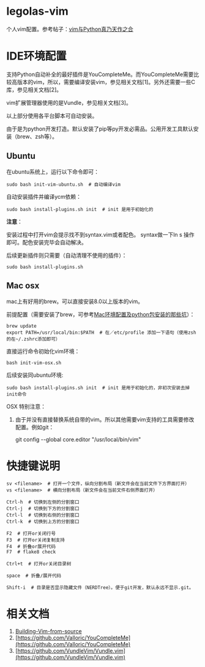 # legolas-vim
个人vim配置。参考帖子：[vim与Python真乃天作之合](http://codingpy.com/article/vim-and-python-match-in-heaven/)

# IDE环境配置

支持Python自动补全的最好插件是YouCompleteMe。而YouCompleteMe需要比较高版本的vim，所以，需要编译安装vim，参见相关文档[1]。另外还需要一些C库，参见相关文档[2]。

vim扩展管理器使用的是Vundle，参见相关文档[3]。

以上部分使用各平台脚本可自动安装。

由于是为python开发打造。默认安装了pip等py开发必需品。公用开发工具默认安装（brew、zsh等）。


## Ubuntu

在ubuntu系统上，运行以下命令即可：

    sudo bash init-vim-ubuntu.sh  # 自动编译vim

自动安装插件并编译ycm依赖：

    sudo bash install-plugins.sh init  # init 是用于初始化的

**注意**：

安装过程中打开vim会提示找不到syntax.vim或者配色。
syntax做一下ln s 操作即可。配色安装完毕会自动解决。

后续更新插件则只需要（自动清理不使用的插件）：

    sudo bash install-plugins.sh

## Mac osx

mac上有好用的brew。可以直接安装8.0以上版本的vim。

前提配置（需要安装了brew，可参考[Mac环境配置及python包安装的那些坑](http://www.ttwshell.com/article/mac-env-and-python-package-install-errors.html)）：

    brew update
    export PATH=/usr/local/bin:$PATH  # 在／etc/profile 添加一下语句（使用zsh的在~/.zshrc添加即可）

直接运行命令初始化vim环境：

    bash init-vim-osx.sh

后续安装同ubuntu环境:

    sudo bash install-plugins.sh init  # init 是用于初始化的，非初次安装去掉init命令

OSX 特别注意：

1. 由于并没有直接替换系统自带的vim。所以其他需要vim支持的工具需要修改配置。例如git：

    git config --global core.editor "/usr/local/bin/vim"



# 快捷键说明

    sv <filename>  # 打开一个文件，纵向分割布局（新文件会在当前文件下方界面打开）
    vs <filename>  # 横向分割布局（新文件会在当前文件右侧界面打开）

    Ctrl-h  # 切换到左侧的分割窗口
    Ctrl-j  # 切换到下方的分割窗口
    Ctrl-l  # 切换到右侧的分割窗口
    Ctrl-k  # 切换到上方的分割窗口

    F2  # 打开or关闭行号
    F3  # 打开or关闭复制支持
    F4  # 折叠or展开代码
    F7  # flake8 check

    Ctrl+t  # 打开or关闭目录树

    space  # 折叠/展开代码

    Shift-i  # 目录是否显示隐藏文件（NERDTree）。便于git开发，默认永远不显示.git。


# 相关文档

1. [Building-Vim-from-source](https://github.com/Valloric/YouCompleteMe/wiki/Building-Vim-from-source)
2. [https://github.com/Valloric/YouCompleteMe](https://github.com/Valloric/YouCompleteMe)
3. [https://github.com/VundleVim/Vundle.vim](https://github.com/VundleVim/Vundle.vim)
